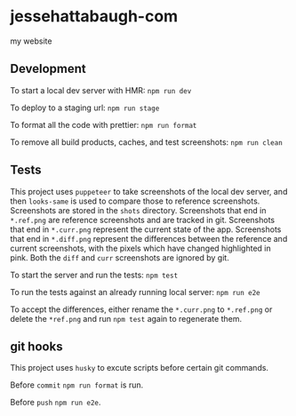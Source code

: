 # jessehattabaugh-com

my website

## Development

To start a local dev server with HMR: `npm run dev`

To deploy to a staging url: `npm run stage`

To format all the code with prettier: `npm run format`

To remove all build products, caches, and test screenshots: `npm run clean`

## Tests

This project uses `puppeteer` to take screenshots of the local dev server, and then `looks-same` is used to compare those to reference screenshots. Screenshots are stored in the `shots` directory. Screenshots that end in `*.ref.png` are reference screenshots and are tracked in git. Screenshots that end in `*.curr.png` represent the current state of the app. Screenshots that end in `*.diff.png` represent the differences between the reference and current screenshots, with the pixels which have changed highlighted in pink. Both the `diff` and `curr` screenshots are ignored by git.

To start the server and run the tests: `npm test`

To run the tests against an already running local server: `npm run e2e`

To accept the differences, either rename the `*.curr.png` to `*.ref.png` or delete the `*ref.png` and run `npm test` again to regenerate them.

## git hooks

This project uses `husky` to excute scripts before certain git commands. 

Before `commit` `npm run format` is run. 

Before `push` `npm run e2e`.

